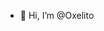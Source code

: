 - 👋 Hi, I’m @Oxelito
<!---
Oxelito/Oxelito is a ✨ special ✨ repository because its `README.md` (this file) appears on your GitHub profile.
You can click the Preview link to take a look at your changes.
--->
